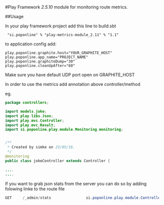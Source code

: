 #Play Framework *2.5.10* module for monitoring route metrics.

##Usage

In your play framework project add this line to build.sbt

``` "si.poponline" % "play-metrics-module_2.11" % "1.1"```

to application config add: 

```aidl
play.poponline.graphite.host="YOUR_GRAPHITE_HOST"
play.poponline.app_name="PROJECT_NAME"
play.poponline.graphiteDump="30"
play.poponline.cleanUpAfter="60"
```


Make sure you have default  UDP port open on GRAPHITE_HOST

In order to use the metrics add annotation above controller/method

eg. 

```java
package controllers;

import models.joke;
import play.libs.Json;
import play.mvc.Controller;
import play.mvc.Result;
import si.poponline.play.module.Monitoring.monitoring;


/**
 * Created by simke on 23/05/16.
 */
@monitoring
public class jokeController extends Controller {
    
....
....

```

If you want to grab json stats from the server you can do so by adding folowing linke to the route file

```java
GET     /_admin/stats                si.poponline.play.module.Controllers.adminController.getStats()
```


